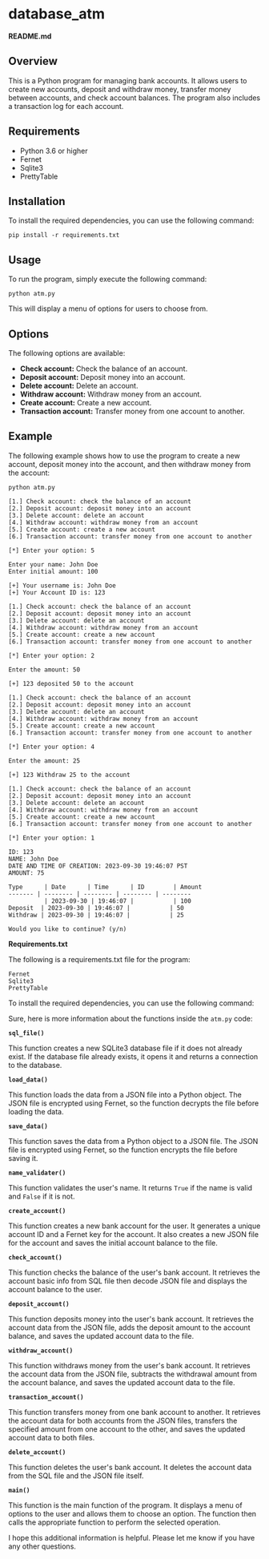 # database_atm

**README.md**

## Overview

This is a Python program for managing bank accounts. It allows users to create new accounts, deposit and withdraw money, transfer money between accounts, and check account balances. The program also includes a transaction log for each account.

## Requirements

* Python 3.6 or higher
* Fernet
* Sqlite3
* PrettyTable

## Installation

To install the required dependencies, you can use the following command:

```
pip install -r requirements.txt
```

## Usage

To run the program, simply execute the following command:

```
python atm.py
```

This will display a menu of options for users to choose from.

## Options

The following options are available:

* **Check account:** Check the balance of an account.
* **Deposit account:** Deposit money into an account.
* **Delete account:** Delete an account.
* **Withdraw account:** Withdraw money from an account.
* **Create account:** Create a new account.
* **Transaction account:** Transfer money from one account to another.

## Example

The following example shows how to use the program to create a new account, deposit money into the account, and then withdraw money from the account:

```
python atm.py

[1.] Check account: check the balance of an account
[2.] Deposit account: deposit money into an account
[3.] Delete account: delete an account
[4.] Withdraw account: withdraw money from an account
[5.] Create account: create a new account
[6.] Transaction account: transfer money from one account to another

[*] Enter your option: 5

Enter your name: John Doe
Enter initial amount: 100

[+] Your username is: John Doe
[+] Your Account ID is: 123

[1.] Check account: check the balance of an account
[2.] Deposit account: deposit money into an account
[3.] Delete account: delete an account
[4.] Withdraw account: withdraw money from an account
[5.] Create account: create a new account
[6.] Transaction account: transfer money from one account to another

[*] Enter your option: 2

Enter the amount: 50

[+] 123 deposited 50 to the account

[1.] Check account: check the balance of an account
[2.] Deposit account: deposit money into an account
[3.] Delete account: delete an account
[4.] Withdraw account: withdraw money from an account
[5.] Create account: create a new account
[6.] Transaction account: transfer money from one account to another

[*] Enter your option: 4

Enter the amount: 25

[+] 123 Withdraw 25 to the account

[1.] Check account: check the balance of an account
[2.] Deposit account: deposit money into an account
[3.] Delete account: delete an account
[4.] Withdraw account: withdraw money from an account
[5.] Create account: create a new account
[6.] Transaction account: transfer money from one account to another

[*] Enter your option: 1

ID: 123
NAME: John Doe
DATE AND TIME OF CREATION: 2023-09-30 19:46:07 PST
AMOUNT: 75

Type      | Date      | Time      | ID        | Amount
------- | -------- | -------- | -------- | --------
          | 2023-09-30 | 19:46:07 |           | 100
Deposit  | 2023-09-30 | 19:46:07 |           | 50
Withdraw | 2023-09-30 | 19:46:07 |           | 25

Would you like to continue? (y/n)
```

**Requirements.txt**

The following is a requirements.txt file for the program:

```
Fernet
Sqlite3
PrettyTable
```

To install the required dependencies, you can use the following command:

Sure, here is more information about the functions inside the `atm.py` code:

**`sql_file()`**

This function creates a new SQLite3 database file if it does not already exist. If the database file already exists, it opens it and returns a connection to the database.

**`load_data()`**

This function loads the data from a JSON file into a Python object. The JSON file is encrypted using Fernet, so the function decrypts the file before loading the data.

**`save_data()`**

This function saves the data from a Python object to a JSON file. The JSON file is encrypted using Fernet, so the function encrypts the file before saving it.

**`name_validater()`**

This function validates the user's name. It returns `True` if the name is valid and `False` if it is not.

**`create_account()`**

This function creates a new bank account for the user. It generates a unique account ID and a Fernet key for the account. It also creates a new JSON file for the account and saves the initial account balance to the file.

**`check_account()`**

This function checks the balance of the user's bank account. It retrieves the account  basic info from SQL file then decode JSON file and displays the account balance to the user.

**`deposit_account()`**

This function deposits money into the user's bank account. It retrieves the account data from the JSON file, adds the deposit amount to the account balance, and saves the updated account data to the file.

**`withdraw_account()`**

This function withdraws money from the user's bank account. It retrieves the account data from the JSON file, subtracts the withdrawal amount from the account balance, and saves the updated account data to the file.

**`transaction_account()`**

This function transfers money from one bank account to another. It retrieves the account data for both accounts from the JSON files, transfers the specified amount from one account to the other, and saves the updated account data to both files.

**`delete_account()`**

This function deletes the user's bank account. It deletes the account data from the SQL file and the JSON file itself.

**`main()`**

This function is the main function of the program. It displays a menu of options to the user and allows them to choose an option. The function then calls the appropriate function to perform the selected operation.

I hope this additional information is helpful. Please let me know if you have any other questions.
